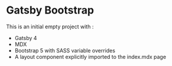 # Gatsby Bootstrap

This is an initial empty project with :
* Gatsby 4
* MDX
* Bootstrap 5 with SASS variable overrides
* A layout component explicitly imported to the index.mdx page

